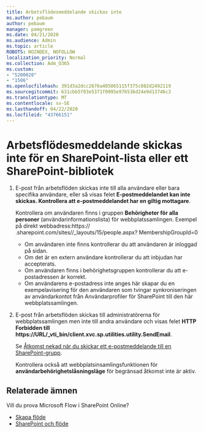 ```yaml
---
title: Arbetsflödesmeddelande skickas inte
ms.author: pebaum
author: pebaum
manager: pamgreen
ms.date: 04/21/2020
ms.audience: Admin
ms.topic: article
ROBOTS: NOINDEX, NOFOLLOW
localization_priority: Normal
ms.collection: Adm_O365
ms.custom:
- "5200020"
- "1586"
ms.openlocfilehash: 391d3a2dcc2676a405065115f375c802d2492119
ms.sourcegitcommit: 631cbb5f03e5371f0995e976536d24e9d13746c3
ms.translationtype: MT
ms.contentlocale: sv-SE
ms.lasthandoff: 04/22/2020
ms.locfileid: "43766151"
---
```

# <a name="workflow-email-is-not-being-sent-for-a-sharepoint-list-or-library"></a>Arbetsflödesmeddelande skickas inte för en SharePoint-lista eller ett SharePoint-bibliotek

1. E-post från arbetsflöden skickas inte till alla användare eller bara specifika användare, eller så visas felet **E-postmeddelandet kan inte skickas. Kontrollera att e-postmeddelandet har en giltig mottagare**.

    Kontrollera om användaren finns i gruppen **Behörigheter för alla personer** (användarinformationslista) för webbplatssamlingen.  Exempel på direkt webbadress:<tenant>https:// .sharepoint.com/sites/<sitename>/_layouts/15/people.aspx? MembershipGroupId=0

    - Om användaren inte finns kontrollerar du att användaren är inloggad på sidan. 
    - Om det är en extern användare kontrollerar du att inbjudan har accepterats.
    - Om användaren finns i behörighetsgruppen kontrollerar du att e-postadressen är korrekt.
    - Om användarens e-postadress inte anges här skapar du en exempelavisering för den användaren som tvingar synkroniseringen av användarkontot från Användarprofiler för SharePoint till den här webbplatssamlingen.
 
2. E-post från arbetsflöden skickas till administratörerna för webbplatssamlingen men inte till andra användare och visas felet **HTTP Forbidden till <span>https:</span>//URL/_vti_bin/client.xvc.sp.utilities.utility.SendEmail**.
 

    Se [Åtkomst nekad när du skickar ett e-postmeddelande till en SharePoint-grupp](https://docs.microsoft.com/sharepoint/support/sharing-and-permissions/access-denied-when-send-an-email-to-groups).

    Kontrollera också att webbplatsinsamlingsfunktionen för **användarbehörighetslåsningsläge** för begränsad åtkomst inte är aktiv.


## <a name="related-topics"></a>Relaterade ämnen
Vill du prova Microsoft Flow i SharePoint Online?
- [Skapa flöde](https://support.office.com/article/Create-a-flow-for-a-list-or-library-in-SharePoint-Online-or-OneDrive-for-Business-a9c3e03b-0654-46af-a254-20252e580d01) 
- [SharePoint och flöde](https://flow.microsoft.com/blog/sharepoint-and-flow/) 


